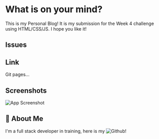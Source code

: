# What is on your mind?

This is my Personal Blog! It is my submission for the Week 4 challenge using HTML/CSS/JS. I hope you like it!


## Issues


## Link

Git pages...

## Screenshots

![App Screenshot](https://via.placeholder.com/468x300?text=App+Screenshot+Here)


## 🚀 About Me
I'm a full stack developer in training, here is my ![Github!]( https://github.com/charbonneauJ)

